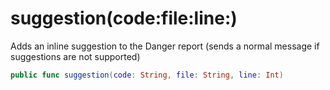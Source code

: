 # suggestion(code:file:line:)

Adds an inline suggestion to the Danger report (sends a normal message if suggestions are not supported)

``` swift
public func suggestion(code: String, file: String, line: Int) 
```
